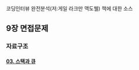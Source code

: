 코딩인터뷰 완전분석(저:게일 라크만 맥도웰) 책에 대한 소스

## 9장 면접문제
### 자료구조
#### <a href="https://github.com/JungwooSim/book_cracking_the_coding_interview/tree/master/src/chapter_9/StackAndQueue">03. 스택과 큐</a>
